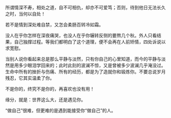 所谓情深不寿，相处之道，自不可相仇，却亦不可爱笃；否则，待到他日无法长久之时，当何以自处！

若不是情到深处难自禁，又怎会柔肠百转冷如霜。

没人在乎你怎样在深夜痛哭，也没人在乎你辗转反侧的要熬几个秋。外人只看结果，自己独撑过程。等我们都明白了这个道理，便不会再在人前矫情，四处诉说以求宽慰。

当别人说你看起来总是那么平静与淡然，只有你自己的心里知道，而今的平静与淡然是用多少眼泪学回来的；此时此刻的波澜不惊，又是曾被多少波澜几乎淹没过。生命中所有的挫折与伤痛、所有的经历，都是为了造就你和锻炼你。不要总说岁月残忍，它其实温柔了你。

不是你的，终究不是你的，再喜欢也没有用！

缘分，就是：世界这么大，还是遇见你。

“做自己”很难，但更难的是遇到能接受你“做自己”的人。

